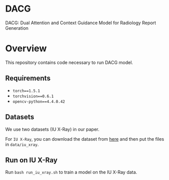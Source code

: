 
# DACG
DACG: Dual Attention and Context Guidance Model for Radiology Report Generation
# Overview

This repository contains code necessary to run DACG model.

## Requirements

- `torch==1.5.1`
- `torchvision==0.6.1`
- `opencv-python==4.4.0.42`

## Datasets
We use two datasets (IU X-Ray) in our paper.

For `IU X-Ray`, you can download the dataset from [here](https://drive.google.com/file/d/1c0BXEuDy8Cmm2jfN0YYGkQxFZd2ZIoLg/view?usp=sharing) and then put the files in `data/iu_xray`.



## Run on IU X-Ray

Run `bash run_iu_xray.sh` to train a model on the IU X-Ray data.
